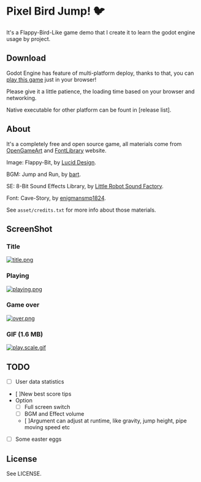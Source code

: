 # Pixel  Bird Jump! 🐦

It's a Flappy-Bird-Like game demo that I create it to learn the godot engine usage by project.

## Download

Godot Engine has feature of multi-platform deploy, thanks to that, you can [play this game][play-online] just in your browser!

Please give it a little patience, the loading time based on your browser and networking.

Native executable for other platform can be fount in [release list].

## About

It's a completely free and open source game, all materials come from [OpenGameArt][OpenGameArt] and [FontLibrary][FontLibrary] website.

Image: Flappy-Bit, by [Lucid Design][flappy-bit].

BGM: Jump and Run, by [bart][jump-and-run].

SE: 8-Bit Sound Effects Library, by [Little Robot Sound Factory][8bit-SE].

Font: Cave-Story, by [enigmansmp1824][cave-story].

See `asset/credits.txt` for more info about those materials.

## ScreenShot

### Title

[![title.png](https://i.loli.net/2018/02/05/5a786bae314b0.png)](https://i.loli.net/2018/02/05/5a786bae314b0.png)

### Playing

[![playing.png](https://i.loli.net/2018/02/05/5a786bae0f084.png)](https://i.loli.net/2018/02/05/5a786bae0f084.png)

### Game over

[![over.png](https://i.loli.net/2018/02/05/5a786bae15178.png)](https://i.loli.net/2018/02/05/5a786bae15178.png)

### GIF (1.6 MB)

[![play.scale.gif](https://i.loli.net/2018/02/05/5a786baee213f.gif)](https://i.loli.net/2018/02/05/5a786baee213f.gif)

## TODO

- [ ] User data statistics
- [ ]New best score tips
- Option
  - [ ] Full screen switch
  - [ ] BGM and Effect volume
  - [ ]Argument can adjust at runtime, like gravity, jump height, pipe moving speed etc
- [ ] Some easter eggs

## License

See LICENSE.

[play-online]: https://7sdream.github.io/pixel-bird-jump/
[release-list]: https://github.com/7sDream/pixel-bird-jump/releases/latest
[OpenGameArt]: https://opengameart.org/
[FontLibrary]: https://fontlibrary.org/
[flappy-bit]: https://opengameart.org/content/flappy-bit
[jump-and-run]: https://opengameart.org/content/jump-and-run-8-bit
[8bit-SE]: https://opengameart.org/content/8-bit-sound-effects-library
[cave-story]: https://fontlibrary.org/en/font/cave-story
